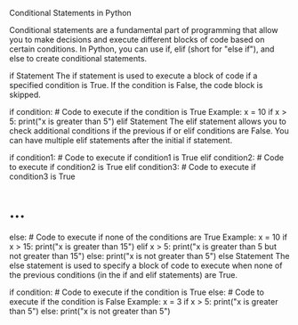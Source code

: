 Conditional Statements in Python

Conditional statements are a fundamental part of programming that allow you to make decisions and execute different blocks of code based on certain conditions. In Python, you can use if, elif (short for "else if"), and else to create conditional statements.

if Statement
The if statement is used to execute a block of code if a specified condition is True. If the condition is False, the code block is skipped.

if condition:
    # Code to execute if the condition is True
Example:
x = 10
if x > 5:
    print("x is greater than 5")
elif Statement
The elif statement allows you to check additional conditions if the previous if or elif conditions are False. You can have multiple elif statements after the initial if statement.

if condition1:
    # Code to execute if condition1 is True
elif condition2:
    # Code to execute if condition2 is True
elif condition3:
    # Code to execute if condition3 is True
# ...
else:
    # Code to execute if none of the conditions are True
Example:
x = 10
if x > 15:
    print("x is greater than 15")
elif x > 5:
    print("x is greater than 5 but not greater than 15")
else:
    print("x is not greater than 5")
else Statement
The else statement is used to specify a block of code to execute when none of the previous conditions (in the if and elif statements) are True.

if condition:
    # Code to execute if the condition is True
else:
    # Code to execute if the condition is False
Example:
x = 3
if x > 5:
    print("x is greater than 5")
else:
    print("x is not greater than 5")
